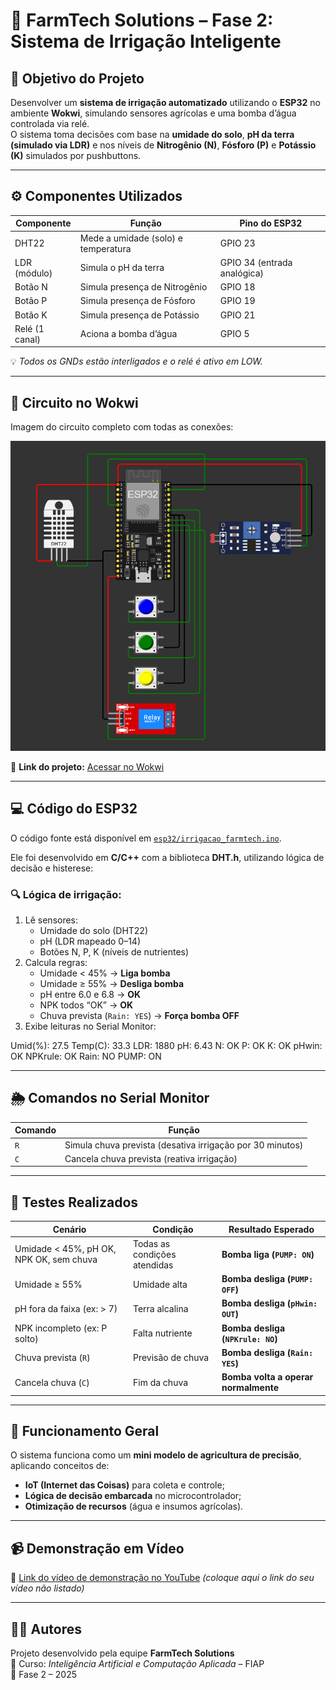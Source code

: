 # 🌾 FarmTech Solutions – Fase 2: Sistema de Irrigação Inteligente

## 🎯 Objetivo do Projeto
Desenvolver um **sistema de irrigação automatizado** utilizando o **ESP32** no ambiente **Wokwi**, simulando sensores agrícolas e uma bomba d’água controlada via relé.  
O sistema toma decisões com base na **umidade do solo**, **pH da terra (simulado via LDR)** e nos níveis de **Nitrogênio (N)**, **Fósforo (P)** e **Potássio (K)** simulados por pushbuttons.

---

## ⚙️ Componentes Utilizados
| Componente | Função | Pino do ESP32 |
|-------------|---------|---------------|
| DHT22 | Mede a umidade (solo) e temperatura | GPIO 23 |
| LDR (módulo) | Simula o pH da terra | GPIO 34 (entrada analógica) |
| Botão N | Simula presença de Nitrogênio | GPIO 18 |
| Botão P | Simula presença de Fósforo | GPIO 19 |
| Botão K | Simula presença de Potássio | GPIO 21 |
| Relé (1 canal) | Aciona a bomba d’água | GPIO 5 |

💡 *Todos os GNDs estão interligados e o relé é ativo em LOW.*

---

## 🔌 Circuito no Wokwi
Imagem do circuito completo com todas as conexões:

![Circuito Wokwi](wokwi/Circuito.png) 

🔗 **Link do projeto:** [Acessar no Wokwi](./wokwi/link_projeto.txt)

---

## 💻 Código do ESP32
O código fonte está disponível em [`esp32/irrigacao_farmtech.ino`](esp32/projeto.ino).

Ele foi desenvolvido em **C/C++** com a biblioteca **DHT.h**, utilizando lógica de decisão e histerese:

### 🔍 Lógica de irrigação:
1. Lê sensores:
   - Umidade do solo (DHT22)
   - pH (LDR mapeado 0–14)
   - Botões N, P, K (níveis de nutrientes)
2. Calcula regras:
   - Umidade < 45% → **Liga bomba**
   - Umidade ≥ 55% → **Desliga bomba**
   - pH entre 6.0 e 6.8 → **OK**
   - NPK todos “OK” → **OK**
   - Chuva prevista (`Rain: YES`) → **Força bomba OFF**
3. Exibe leituras no Serial Monitor:

Umid(%): 27.5 Temp(C): 33.3 LDR: 1880 pH: 6.43
N: OK P: OK K: OK pHwin: OK NPKrule: OK Rain: NO PUMP: ON

---

## 🌦️ Comandos no Serial Monitor
| Comando | Função |
|----------|---------|
| `R` | Simula chuva prevista (desativa irrigação por 30 minutos) |
| `C` | Cancela chuva prevista (reativa irrigação) |

---

## 🧪 Testes Realizados

| Cenário | Condição | Resultado Esperado |
|----------|-----------|--------------------|
| Umidade < 45%, pH OK, NPK OK, sem chuva | Todas as condições atendidas | **Bomba liga (`PUMP: ON`)** |
| Umidade ≥ 55% | Umidade alta | **Bomba desliga (`PUMP: OFF`)** |
| pH fora da faixa (ex: > 7) | Terra alcalina | **Bomba desliga (`pHwin: OUT`)** |
| NPK incompleto (ex: P solto) | Falta nutriente | **Bomba desliga (`NPKrule: NO`)** |
| Chuva prevista (`R`) | Previsão de chuva | **Bomba desliga (`Rain: YES`)** |
| Cancela chuva (`C`) | Fim da chuva | **Bomba volta a operar normalmente** |

---

## 🧠 Funcionamento Geral

O sistema funciona como um **mini modelo de agricultura de precisão**, aplicando conceitos de:
- **IoT (Internet das Coisas)** para coleta e controle;
- **Lógica de decisão embarcada** no microcontrolador;
- **Otimização de recursos** (água e insumos agrícolas).

---

## 📹 Demonstração em Vídeo
🎥 [Link do vídeo de demonstração no YouTube](https://youtube.com/) *(coloque aqui o link do seu vídeo não listado)*

---

## 👨‍💻 Autores
Projeto desenvolvido pela equipe **FarmTech Solutions**  
📍 Curso: *Inteligência Artificial e Computação Aplicada* – FIAP  
📆 Fase 2 – 2025  
